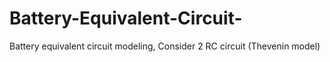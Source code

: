 # Battery-Equivalent-Circuit-
Battery equivalent circuit modeling, Consider 2 RC circuit (Thevenin model)
